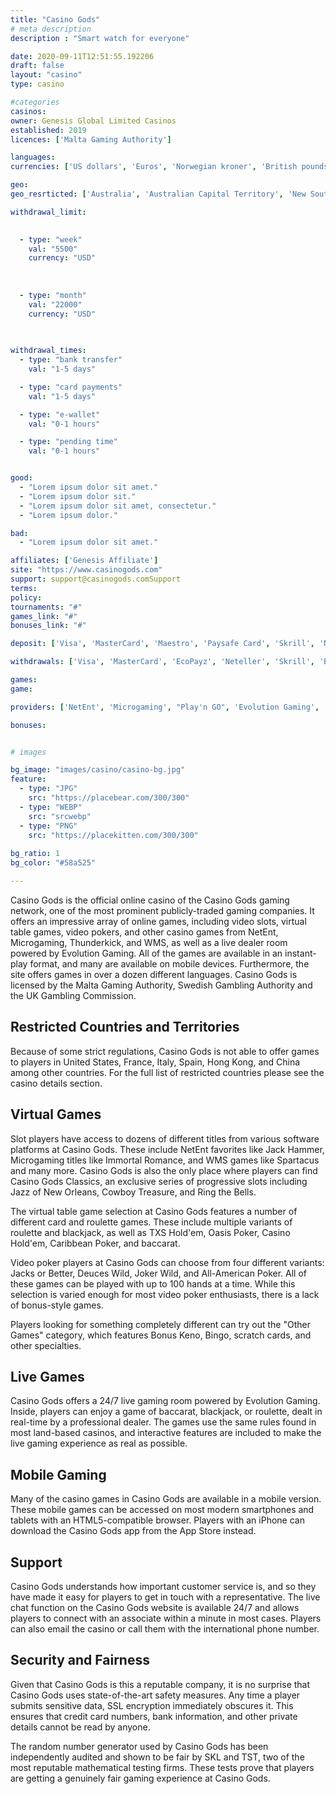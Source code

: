 ```yaml
---
title: "Casino Gods"
# meta description
description : "Smart watch for everyone"

date: 2020-09-11T12:51:55.192206
draft: false
layout: "casino" 
type: casino

#categories
casinos: 
owner: Genesis Global Limited Casinos
established: 2019
licences: ['Malta Gaming Authority']

languages: 
currencies: ['US dollars', 'Euros', 'Norwegian kroner', 'British pounds sterling', 'Swiss francs', 'Canadian dollars', 'Australian dollars', 'South African Rand', 'Czech Republic korunas', 'Polish zlotys', 'Denmark kroner', 'Romanian lei', 'Georgian laris', 'Turkish Lira', 'Chinese yuan', 'New Zealand dollars', 'Mexican pesos', 'Nigerian nairas', 'Bulgarian leva', 'Hungarian forints', 'Croatian kunas', 'Peruvian nuevos soles', 'South Korean won', 'Ukrainian hryvnias']

geo: 
geo_resrticted: ['Australia', 'Australian Capital Territory', 'New South Wales', 'Northern Territory', 'Queensland', 'South Australia', 'Tasmania', 'Victoria', 'Western Australia', 'Belgium', 'Denmark', 'France', 'Germany', 'Schleswig-Holstein', 'Greece', 'Hungary', 'Iran', 'Israel', 'Italy', 'Metropolitan France', 'Portugal', 'Puerto Rico', 'Romania', 'Slovenia', 'Spain', 'Sweden', 'Switzerland', 'Turkey', 'United Kingdom', 'United States', 'Alabama', 'Alaska', 'American Samoa', 'Arizona', 'Arkansas', 'California', 'Colorado', 'Connecticut', 'Delaware', 'District of Columbia', 'Florida', 'Georgia(US)', 'Guam', 'Hawaii', 'Idaho', 'Illinois', 'Indiana', 'Iowa', 'Kansas', 'Kentucky', 'Louisiana', 'Maine', 'Maryland', 'Massachusetts', 'Michigan', 'Minnesota', 'Mississippi', 'Missouri', 'Montana', 'Nebraska', 'Nevada', 'New Hampshire', 'New Jersey', 'New Mexico', 'New York', 'North Carolina', 'North Dakota', 'Northern Mariana Islands', 'Ohio', 'Oklahoma', 'Oregon', 'Pennsylvania', 'Rhode Island', 'South Carolina', 'South Dakota', 'Tennessee', 'Texas', 'U.S. Virgin Islands', 'Utah', 'Vermont', 'Virginia', 'Washington', 'West Virginia', 'Wisconsin', 'Wyoming']

withdrawal_limit:

  
  - type: "week"
    val: "5500"
    currency: "USD"
  
  
  
  - type: "month"
    val: "22000"
    currency: "USD"
  
  

withdrawal_times:
  - type: "bank transfer"
    val: "1-5 days"

  - type: "card payments"
    val: "1-5 days"

  - type: "e-wallet"
    val: "0-1 hours"

  - type: "pending time"
    val: "0-1 hours"


good:
  - "Lorem ipsum dolor sit amet."
  - "Lorem ipsum dolor sit."
  - "Lorem ipsum dolor sit amet, consectetur."
  - "Lorem ipsum dolor."

bad:
  - "Lorem ipsum dolor sit amet."

affiliates: ['Genesis Affiliate']
site: "https://www.casinogods.com"
support: support@casinogods.comSupport
terms:
policy:
tournaments: "#"
games_link: "#"
bonuses_link: "#"

deposit: ['Visa', 'MasterCard', 'Maestro', 'Paysafe Card', 'Skrill', 'Neteller', 'EcoPayz', 'Boku', 'Trustly', 'PayPal', 'MuchBetter', 'Jeton', 'iDebit', 'Interac', 'instaDebit', 'Easy EFT', 'Sofortuberweisung', 'GiroPay', 'Zimpler', 'Rapid Transfer', 'JCB', 'Venus Point', 'Euteller']

withdrawals: ['Visa', 'MasterCard', 'EcoPayz', 'Neteller', 'Skrill', 'Bank Wire Transfer', 'Jeton Wallet', 'Boku', 'MuchBetter', 'Trustly', 'PayPal', 'iDebit', 'Interac', 'instaDebit', 'Rapid Transfer', 'JCB', 'Venus Point', 'Euteller']

games: 
game:

providers: ['NetEnt', 'Microgaming', "Play'n GO", 'Evolution Gaming', 'Red Tiger Gaming', 'Nyx Interactive', 'Yggdrasil Gaming', 'Quickspin', 'Gamomat', 'Lightning Box', 'Big Time Gaming', '2 By 2 Gaming', 'NextGen Gaming', 'Skywind Group']

bonuses:


# images

bg_image: "images/casino/casino-bg.jpg"  
feature:
  - type: "JPG" 
    src: "https://placebear.com/300/300"
  - type: "WEBP"
    src: "srcwebp"
  - type: "PNG"
    src: "https://placekitten.com/300/300"  
 
bg_ratio: 1 
bg_color: "#58a525"  

---
```


Casino Gods is the official online casino of the Casino Gods gaming network, one of the most prominent publicly-traded gaming companies. It offers an impressive array of online games, including video slots, virtual table games, video pokers, and other casino games from NetEnt, Microgaming, Thunderkick, and WMS, as well as a live dealer room powered by Evolution Gaming. All of the games are available in an instant-play format, and many are available on mobile devices. Furthermore, the site offers games in over a dozen different languages. Casino Gods is licensed by the Malta Gaming Authority, Swedish Gambling Authority and the UK Gambling Commission.

## Restricted Countries and Territories
Because of some strict regulations, Casino Gods is not able to offer games to players in United States, France, Italy, Spain, Hong Kong, and China among other countries. For the full list of restricted countries please see the casino details section.

## Virtual Games
Slot players have access to dozens of different titles from various software platforms at Casino Gods. These include NetEnt favorites like Jack Hammer, Microgaming titles like Immortal Romance, and WMS games like Spartacus and many more. Casino Gods is also the only place where players can find Casino Gods Classics, an exclusive series of progressive slots including Jazz of New Orleans, Cowboy Treasure, and Ring the Bells.

The virtual table game selection at Casino Gods features a number of different card and roulette games. These include multiple variants of roulette and blackjack, as well as TXS Hold'em, Oasis Poker, Casino Hold'em, Caribbean Poker, and baccarat.

Video poker players at Casino Gods can choose from four different variants: Jacks or Better, Deuces Wild, Joker Wild, and All-American Poker. All of these games can be played with up to 100 hands at a time. While this selection is varied enough for most video poker enthusiasts, there is a lack of bonus-style games.

Players looking for something completely different can try out the "Other Games" category, which features Bonus Keno, Bingo, scratch cards, and other specialties.

## Live Games
Casino Gods offers a 24/7 live gaming room powered by Evolution Gaming. Inside, players can enjoy a game of baccarat, blackjack, or roulette, dealt in real-time by a professional dealer. The games use the same rules found in most land-based casinos, and interactive features are included to make the live gaming experience as real as possible.

## Mobile Gaming
Many of the casino games in Casino Gods are available in a mobile version. These mobile games can be accessed on most modern smartphones and tablets with an HTML5-compatible browser. Players with an iPhone can download the Casino Gods app from the App Store instead.

## Support
Casino Gods understands how important customer service is, and so they have made it easy for players to get in touch with a representative. The live chat function on the Casino Gods website is available 24/7 and allows players to connect with an associate within a minute in most cases. Players can also email the casino or call them with the international phone number.

## Security and Fairness
Given that Casino Gods is this a reputable company, it is no surprise that Casino Gods uses state-of-the-art safety measures. Any time a player submits sensitive data, SSL encryption immediately obscures it. This ensures that credit card numbers, bank information, and other private details cannot be read by anyone.

The random number generator used by Casino Gods has been independently audited and shown to be fair by SKL and TST, two of the most reputable mathematical testing firms. These tests prove that players are getting a genuinely fair gaming experience at Casino Gods.